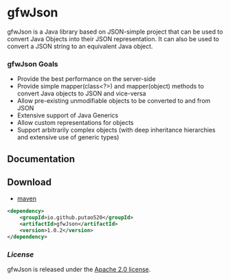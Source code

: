 # gfwJson

gfwJson is a Java library based on JSON-simple project that can be used to convert Java Objects into their JSON representation. It can also be used to convert a JSON string to an equivalent Java object.


### gfwJson Goals
 * Provide the best performance on the server-side
 * Provide simple mapper(class<?>) and mapper(object) methods to convert Java objects to JSON and vice-versa
 * Allow pre-existing unmodifiable objects to be converted to and from JSON
 * Extensive support of Java Generics
 * Allow custom representations for objects
 * Support arbitrarily complex objects (with deep inheritance hierarchies and extensive use of generic types)

## Documentation

## Download

- [maven][1]

[1]: https://mvnrepository.com/artifact/io.github.putao520/gfwJson

```xml
<dependency>
    <groupId>io.github.putao520</groupId>
    <artifactId>gfwJson</artifactId>
    <version>1.0.2</version>
</dependency>
```

### *License*

gfwJson is released under the [Apache 2.0 license](license.txt).
